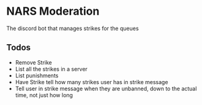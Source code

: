 # NARS Moderation
The discord bot that manages strikes for the queues

## Todos
 - Remove Strike
 - List all the strikes in a server
 - List punishments
 - Have Strike tell how many strikes user has in strike message
 - Tell user in strike message when they are unbanned, down to the actual time, not just how long
